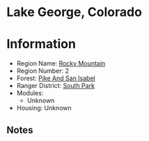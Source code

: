
Lake George, Colorado
=====================
  
# Information  
* Region Name: [Rocky Mountain]()  
* Region Number: 2  
* Forest: [Pike And San Isabel](http://www.fs.usda.gov/psicc)  
* Ranger District: [South Park]()  
* Modules:  
  - Unknown  
* Housing: Unknown  
  
## Notes

